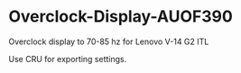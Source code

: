 # Overclock-Display-AUOF390
Overclock display to 70-85 hz for Lenovo V-14 G2 ITL

Use CRU for exporting settings.
